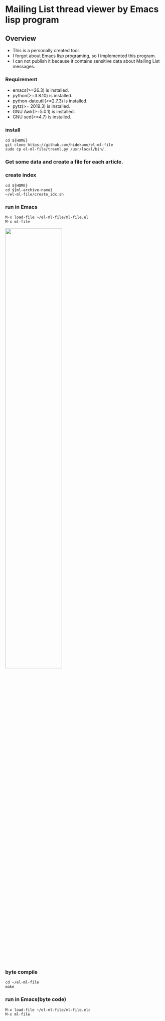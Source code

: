 Mailing List thread viewer by Emacs lisp program
=================

## Overview
- This is a personally created tool.
- I forgot about Emacs lisp programing, so I implemented this program.
- I can not publish it because it contains sensitive data about Mailing List messages.

### Requirement
- emacs(>=26.3) is installed.
- python(>=3.8.10) is installed.
- python-dateutil(>=2.7.3) is installed.
- pytz(>= 2019.3) is installed.
- GNU Awk(>=5.0.1) is installed.
- GNU sed(>=4.7) is installed.

### install
```
cd ${HOME}
git clone https://github.com/hidekuno/el-ml-file
sudo cp el-ml-file/treeml.py /usr/local/bin/.
```

### Get some data and create a file for each article.

### create index
```
cd ${HOME}
cd ${ml-archive-name}
~/el-ml-file/create_idx.sh
```

### run in Emacs
```
M-x load-file ~/el-ml-file/ml-file.el
M-x ml-file
```
<img src="https://user-images.githubusercontent.com/22115777/199161643-56797a9c-9d34-4539-aa20-d3d61e477f12.png" width=60% height=60%>

### byte compile
```
cd ~/el-ml-file
make
```

### run in Emacs(byte code)
```
M-x load-file ~/el-ml-file/ml-file.elc
M-x ml-file
```
